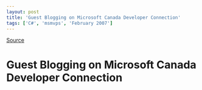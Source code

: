 ```yaml
---
layout: post
title: 'Guest Blogging on Microsoft Canada Developer Connection'
tags: ['C#', 'msmvps', 'February 2007']
---
```

[Source](http://blogs.msmvps.com/peterritchie/2007/02/13/guest-blogging-on-microsoft-canada-developer-connection/ "Permalink to Guest Blogging on Microsoft Canada Developer Connection")

# Guest Blogging on Microsoft Canada Developer Connection



